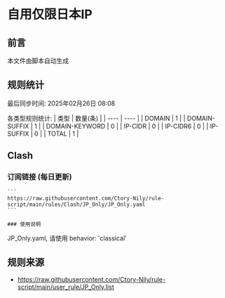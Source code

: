 # 自用仅限日本IP

## 前言
本文件由脚本自动生成

## 规则统计
最后同步时间: 2025年02月26日 08:08

各类型规则统计:
| 类型 | 数量(条)  | 
| ---- | ----  |
| DOMAIN | 1 | 
| DOMAIN-SUFFIX | 1 | 
| DOMAIN-KEYWORD | 0 | 
| IP-CIDR | 0 | 
| IP-CIDR6 | 0 | 
| IP-SUFFIX | 0 | 
| TOTAL | 1 | 
## Clash 
### 订阅链接 (每日更新) 

    ```
    https://raw.githubusercontent.com/Ctory-Nily/rule-script/main/rules/Clash/JP_Only/JP_Only.yaml
    ``` 

    ### 使用说明 
JP_Only.yaml, 请使用 behavior: 'classical' 
## 规则来源 
- https://raw.githubusercontent.com/Ctory-Nily/rule-script/main/user_rule/JP_Only.list 
